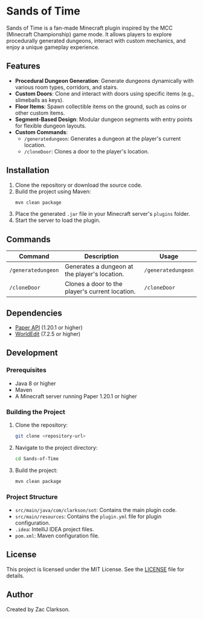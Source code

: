 # Sands of Time
Sands of Time is a fan-made Minecraft plugin inspired by the MCC (Minecraft Championship) game mode. It allows players to explore procedurally generated dungeons, interact with custom mechanics, and enjoy a unique gameplay experience.

## Features

- **Procedural Dungeon Generation**: Generate dungeons dynamically with various room types, corridors, and stairs.
- **Custom Doors**: Clone and interact with doors using specific items (e.g., slimeballs as keys).
- **Floor Items**: Spawn collectible items on the ground, such as coins or other custom items.
- **Segment-Based Design**: Modular dungeon segments with entry points for flexible dungeon layouts.
- **Custom Commands**:
    - `/generatedungeon`: Generates a dungeon at the player's current location.
    - `/cloneDoor`: Clones a door to the player's location.

## Installation

1. Clone the repository or download the source code.
2. Build the project using Maven:
     ```bash
     mvn clean package
     ```
3. Place the generated `.jar` file in your Minecraft server's `plugins` folder.
4. Start the server to load the plugin.

## Commands

| Command           | Description                                      | Usage               |
|-------------------|--------------------------------------------------|---------------------|
| `/generatedungeon`| Generates a dungeon at the player's location.    | `/generatedungeon`  |
| `/cloneDoor`      | Clones a door to the player's current location.  | `/cloneDoor`        |

## Dependencies

- [Paper API](https://papermc.io/) (1.20.1 or higher)
- [WorldEdit](https://enginehub.org/worldedit/) (7.2.5 or higher)

## Development

### Prerequisites

- Java 8 or higher
- Maven
- A Minecraft server running Paper 1.20.1 or higher

### Building the Project

1. Clone the repository:
     ```bash
     git clone <repository-url>
     ```
2. Navigate to the project directory:
     ```bash
     cd Sands-of-Time
     ```
3. Build the project:
     ```bash
     mvn clean package
     ```

### Project Structure

- `src/main/java/com/clarkson/sot`: Contains the main plugin code.
- `src/main/resources`: Contains the `plugin.yml` file for plugin configuration.
- `.idea`: IntelliJ IDEA project files.
- `pom.xml`: Maven configuration file.

## License

This project is licensed under the MIT License. See the [LICENSE](LICENSE) file for details.

## Author

Created by Zac Clarkson.  
